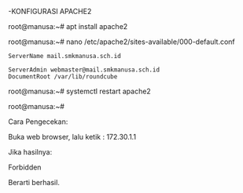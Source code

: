 -KONFIGURASI APACHE2

root@manusa:~# apt install apache2

root@manusa:~# nano /etc/apache2/sites-available/000-default.conf

    ServerName mail.smkmanusa.sch.id

    ServerAdmin webmaster@mail.smkmanusa.sch.id
    DocumentRoot /var/lib/roundcube
root@manusa:~# systemctl restart apache2

root@manusa:~#

Cara Pengecekan:

Buka web browser, lalu ketik : 172.30.1.1

Jika hasilnya:

Forbidden

Berarti berhasil.
